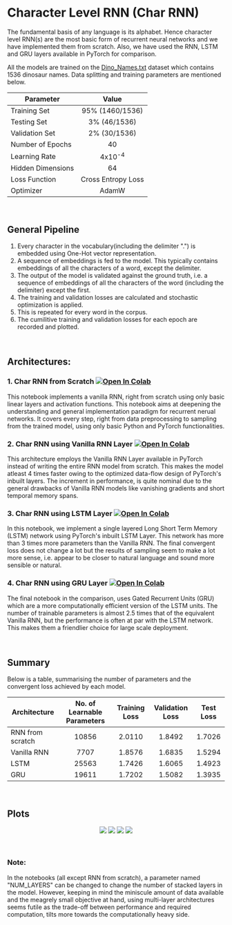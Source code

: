 # Character Level RNN (Char RNN)
The fundamental basis of any language is its alphabet. Hence character level RNN(s) are the most basic form of recurrent neural networks and we have implemented them from scratch. Also, we have used the RNN, LSTM and GRU layers available in PyTorch for comparison.

All the models are  trained on the [Dino_Names.txt](https://github.com/IvLabs/Natural-Language-Processing/raw/master/datasets/Dino_Names.txt) dataset which contains 1536 dinosaur names. Data splitting and training parameters are mentioned below.


| Parameter         |       Value        |
| ----------------- |:------------------:|
| Training Set      |  95% (1460/1536)   |
| Testing Set       |    3% (46/1536)    |
| Validation Set    |    2% (30/1536)    |
| Number of Epochs  |         40         |
| Learning Rate     | 4x10<sup>-4</sup>  |
| Hidden Dimensions |         64         |
| Loss Function     | Cross Entropy Loss |
| Optimizer         |       AdamW        |

<br>

## General Pipeline
1. Every character in the vocabulary(including the delimiter ".") is embedded using One-Hot vector representation.
2. A sequence of embeddings is fed to the model. This typically contains embeddings of all the characters of a word, except the delimiter.
3. The output of the model is validated against the ground truth, i.e. a sequence of embeddings of all the characters of the word (including the delimiter) except the first.
4. The training and validation losses are calculated and stochastic optimization is applied. 
5. This is repeated for every word in the corpus.
6. The cumilitive training and validation losses for each epoch are recorded and plotted.

<br>

## Architectures:
### 1. Char RNN from Scratch [![Open In Colab](https://colab.research.google.com/assets/colab-badge.svg)](https://colab.research.google.com/drive/1N01IvqI0yxK1CAKi0cfwRTcgvR-_YukL?authuser=1#forceEdit=true&sandboxMode=true)
This notebook implements a vanilla RNN, right from scratch using only basic linear layers and activation functions. This notebook aims at deepening the understanding and general implementation paradigm for recurrent nerual networks. It covers every step, right from data preprocessing to sampling from the trained model, using only basic Python and PyTorch functionalities.

### 2. Char RNN using Vanilla RNN Layer [![Open In Colab](https://colab.research.google.com/assets/colab-badge.svg)](https://colab.research.google.com/drive/1POL4Hjr-jATbmJLEhfGqcUhKNB6XYHHp?authuser=1#forceEdit=true&sandboxMode=true)
This architecture employs the Vanilla RNN Layer available in PyTorch instead of writing the entire RNN model from scratch. This makes the model atleast 4 times faster owing to the optimized data-flow design of PyTorch's inbuilt layers. The increment in performance, is quite nominal due to the general drawbacks of Vanilla RNN models like vanishing gradients and short temporal memory spans.

### 3. Char RNN using LSTM Layer [![Open In Colab](https://colab.research.google.com/assets/colab-badge.svg)](https://colab.research.google.com/drive/1lj7S2NaPa55rS-3X4yWlMj3-dy1EPEne?authuser=1#forceEdit=true&sandboxMode=true)
In this notebook, we implement a single layered Long Short Term Memory (LSTM) network using PyTorch's inbuilt LSTM Layer. This network has more than 3 times more parameters than the Vanilla RNN. The final convergent loss does not change a lot but the results of sampling seem to make a lot more sense, i.e. appear to be closer to natural language and sound more sensible or natural.

### 4. Char RNN using GRU Layer [![Open In Colab](https://colab.research.google.com/assets/colab-badge.svg)](https://colab.research.google.com/drive/1KHngbDPUXEpSyl1HfbIFeNwkun5ssZsK?authuser=1#forceEdit=true&sandboxMode=true)
The final notebook in the comparison, uses Gated Recurrent Units (GRU) which are a more computationally efficient version of the LSTM units. The number of trainable parameters is almost 2.5 times that of the equivalent Vanilla RNN, but the performance is often at par with the LSTM network. This makes them a friendlier choice for large scale deployment.

<br>

## Summary
Below is a table, summarising the number of parameters and the convergent loss achieved by each model.

  | Architecture     | No. of Learnable Parameters | Training Loss | Validation Loss | Test Loss |
  | ---------------- |:---------------------------:|:-------------:|:---------------:| :-------: |
  | RNN from scratch |            10856            |    2.0110     |     1.8492      |  1.7026   |
  | Vanilla RNN      |            7707             |    1.8576     |     1.6835      |  1.5294   |
  | LSTM             |            25563            |    1.7426     |     1.6065      |  1.4923   |
  | GRU              |            19611            |    1.7202     |     1.5082      |  1.3935   |


<br>

## Plots
<p align="center">
  <img src = "https://github.com/IvLabs/Natural-Language-Processing/blob/master/char_rnns/plots/Dino_Names_Scratch.jpeg?raw=true"/>
  <img src = "https://github.com/IvLabs/Natural-Language-Processing/blob/master/char_rnns/plots/Dino_Names_RNN.jpeg?raw=true"/> 
  <img src = "https://github.com/IvLabs/Natural-Language-Processing/blob/master/char_rnns/plots/Dino_Names_LSTM.jpeg?raw=true"/>
  <img src = "https://github.com/IvLabs/Natural-Language-Processing/blob/master/char_rnns/plots/Dino_Names_GRU.jpeg?raw=true"/>
</p>

<br>

### Note:
In the notebooks (all except RNN from scratch), a parameter named "NUM_LAYERS" can be changed to change the number of stacked layers in the model. However, keeping in mind the miniscule amount of data available and the meagrely small objective at hand, using multi-layer architectures seems futile as the trade-off between performance and required computation, tilts more towards the computationally heavy side.

